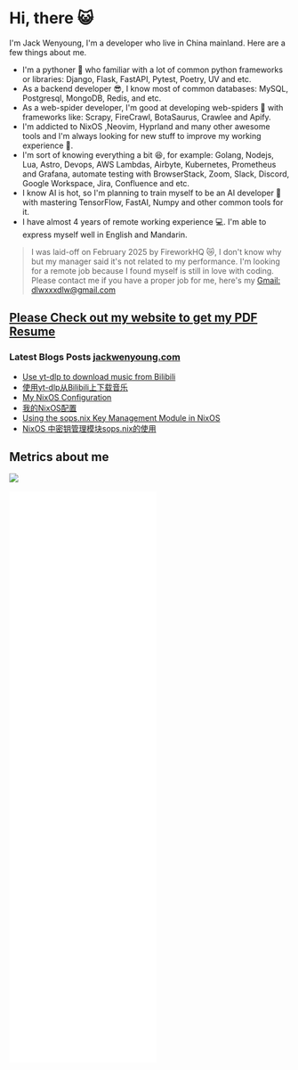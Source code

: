 # Hi, there 😺

I'm Jack Wenyoung, I'm a developer who live in China mainland. Here are a few
things about me.

- I'm a pythoner 🐍 who familiar with a lot of common python frameworks or
  libraries: Django, Flask, FastAPI, Pytest, Poetry, UV and etc.
- As a backend developer 😎, I know most of common databases: MySQL, Postgresql,
  MongoDB, Redis, and etc.
- As a web-spider developer, I'm good at developing web-spiders 👾 with
  frameworks like: Scrapy, FireCrawl, BotaSaurus, Crawlee and Apify.
- I'm addicted to NixOS ,Neovim, Hyprland and many other awesome tools and I'm
  always looking for new stuff to improve my working experience 🚀.
- I'm sort of knowing everything a bit 😆, for example: Golang, Nodejs, Lua,
  Astro, Devops, AWS Lambdas, Airbyte, Kubernetes, Prometheus and Grafana,
  automate testing with BrowserStack, Zoom, Slack, Discord, Google Workspace,
  Jira, Confluence and etc.
- I know AI is hot, so I'm planning to train myself to be an AI developer 🤖
  with mastering TensorFlow, FastAI, Numpy and other common tools for it.
- I have almost 4 years of remote working experience 💻. I'm able to express
  myself well in English and Mandarin.

> I was laid-off on February 2025 by FireworkHQ 😿, I don't know why but my
> manager said it's not related to my performance. I'm looking for a remote job
> because I found myself is still in love with coding. Please contact me if you
> have a proper job for me, here's my
> [Gmail: dlwxxxdlw@gmail.com](mailto:dlwxxxdlw@gmail.com)

## [Please Check out my website to get my PDF Resume](https://jackwenyoung.com)

### Latest Blogs Posts [jackwenyoung.com](https://jackwenyoung.com)

<!-- BLOG-POST-LIST:START -->
- [Use yt-dlp to download music from Bilibili](https://jackwenyoung.com/en/blog/bili-music-download)
- [使用yt-dlp从Bilibili上下载音乐](https://jackwenyoung.com/zh/blog/bili-music-download)
- [My NixOS Configuration](https://jackwenyoung.com/en/blog/hydejoyer)
- [我的NixOS配置](https://jackwenyoung.com/zh/blog/hydejoyer)
- [Using the sops.nix Key Management Module in NixOS](https://jackwenyoung.com/en/blog/nixos-sops)
- [NixOS 中密钥管理模块sops.nix的使用](https://jackwenyoung.com/zh/blog/nixos-sops)
<!-- BLOG-POST-LIST:END -->

## Metrics about me

<picture>
  <source
    srcset="https://github-readme-stats.vercel.app/api?username=JackTheMico&show_icons=true&theme=catppuccin_mocha"
    media="(prefers-color-scheme: dark)"
  />
  <source
    srcset="https://github-readme-stats.vercel.app/api?username=JackTheMico&show_icons=true&theme=ambient_gradient"
    media="(prefers-color-scheme: light), (prefers-color-scheme: no-preference)"
  />
  <img src="https://github-readme-stats.vercel.app/api?username=JackTheMico&show_icons=true" />
</picture>

![Metrics](./github-metrics.svg)
